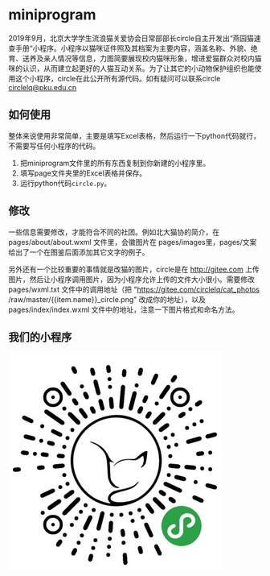 # miniprogram

2019年9月，北京大学学生流浪猫关爱协会日常部部长circle自主开发出“燕园猫速查手册“小程序。小程序以猫咪证件照及其档案为主要内容，涵盖名称、外貌、绝育、送养及亲人情况等信息，力图简要展现校内猫咪形象，增进爱猫群众对校内猫咪的认识，从而建立起更好的人猫互动关系。为了让其它的小动物保护组织也能使用这个小程序，circle在此公开所有源代码。如有疑问可以联系circle circlelq@pku.edu.cn

## 如何使用

整体来说使用非常简单，主要是填写Excel表格，然后运行一下python代码就行，不需要写任何小程序的代码。

1. 把miniprogram文件里的所有东西复制到你新建的小程序里。
2. 填写page文件夹里的Excel表格并保存。
3. 运行python代码`circle.py`。

## 修改

一些信息需要修改，才能符合不同的社团。例如北大猫协的简介，在 pages/about/about.wxml 文件里，会徽图片在 pages/images里，pages/文案 给出了一个在图鉴后面添加其它文字的例子。

另外还有一个比较重要的事情就是改猫的图片，circle是在 http://gitee.com 上传图片，然后让小程序调用图片，因为小程序允许上传的文件大小很小。需要修改pages/wxml.txt 文件中的调用地址（把 "https://gitee.com/circlelq/cat_photos /raw/master/{{item.name}}_circle.png" 改成你的地址），以及 pages/index/index.wxml 文件中的地址，注意一下图片格式和命名方法。

## 我们的小程序

![image](小程序.JPG)
